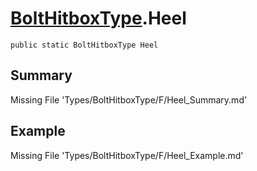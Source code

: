 # [BoltHitboxType](Types/BoltHitboxType.md).Heel
`public static BoltHitboxType Heel`
## Summary
Missing File 'Types/BoltHitboxType/F/Heel_Summary.md'
## Example
Missing File 'Types/BoltHitboxType/F/Heel_Example.md'
